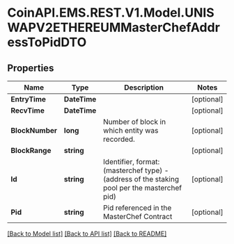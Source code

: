 
# CoinAPI.EMS.REST.V1.Model.UNISWAPV2ETHEREUMMasterChefAddressToPidDTO

## Properties

Name | Type | Description | Notes
------------ | ------------- | ------------- | -------------
**EntryTime** | **DateTime** |  | [optional] 
**RecvTime** | **DateTime** |  | [optional] 
**BlockNumber** | **long** | Number of block in which entity was recorded. | [optional] 
**BlockRange** | **string** |  | [optional] 
**Id** | **string** | Identifier, format: (masterchef type) - (address of the staking pool per the masterchef pid) | [optional] 
**Pid** | **string** | Pid referenced in the MasterChef Contract | [optional] 

[[Back to Model list]](../README.md#documentation-for-models)
[[Back to API list]](../README.md#documentation-for-api-endpoints)
[[Back to README]](../README.md)

